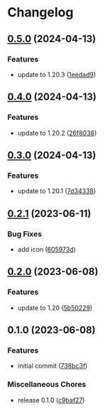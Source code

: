 # Changelog

## [0.5.0](https://github.com/scriptcoded/scripts-difficulty-balancer/compare/v0.4.0...v0.5.0) (2024-04-13)


### Features

* update to 1.20.3 ([1eedad9](https://github.com/scriptcoded/scripts-difficulty-balancer/commit/1eedad9e9f85922e83a75048dc6146dcd8742de6))

## [0.4.0](https://github.com/scriptcoded/scripts-difficulty-balancer/compare/v0.3.0...v0.4.0) (2024-04-13)


### Features

* update to 1.20.2 ([26f8038](https://github.com/scriptcoded/scripts-difficulty-balancer/commit/26f8038b903152c2874562216e77c357cb7768a6))

## [0.3.0](https://github.com/scriptcoded/scripts-difficulty-balancer/compare/v0.2.1...v0.3.0) (2024-04-13)


### Features

* update to 1.20.1 ([7d34338](https://github.com/scriptcoded/scripts-difficulty-balancer/commit/7d343387f5d9b44985006bc6a8e38d7fa0ead7a1))

## [0.2.1](https://github.com/scriptcoded/scripts-difficulty-balancer/compare/v0.2.0...v0.2.1) (2023-06-11)


### Bug Fixes

* add icon ([605973d](https://github.com/scriptcoded/scripts-difficulty-balancer/commit/605973d2fea76a808bfba3011ccfc618f4ec3388))

## [0.2.0](https://github.com/scriptcoded/scripts-difficulty-balancer/compare/v0.1.0...v0.2.0) (2023-06-08)


### Features

* update to 1.20 ([5b50229](https://github.com/scriptcoded/scripts-difficulty-balancer/commit/5b50229fdefd66ba7c45bd0c0155892f83fcfcc5))

## 0.1.0 (2023-06-08)


### Features

* initial commit ([738bc3f](https://github.com/scriptcoded/scripts-difficulty-balancer/commit/738bc3f192840d8a653a99eb6fa5aefc5983a801))


### Miscellaneous Chores

* release 0.1.0 ([c9baf27](https://github.com/scriptcoded/scripts-difficulty-balancer/commit/c9baf27c01f0a4fa0885cb16da5b1322a0ad3d63))
